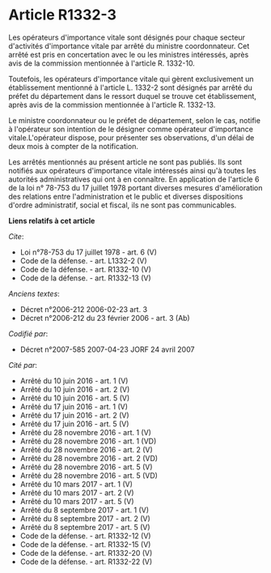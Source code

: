 # Article R1332-3

Les opérateurs d'importance vitale sont désignés pour chaque secteur d'activités d'importance vitale par arrêté du ministre
coordonnateur. Cet arrêté est pris en concertation avec le ou les ministres intéressés, après avis de la commission
mentionnée à l'article R. 1332-10. 

Toutefois, les opérateurs d'importance vitale qui gèrent exclusivement un établissement mentionné à l'article L. 1332-2 sont
désignés par arrêté du préfet du département dans le ressort duquel se trouve cet établissement, après avis de la commission
mentionnée à l'article R. 1332-13. 

Le ministre coordonnateur ou le préfet de département, selon le cas, notifie à l'opérateur son intention de le désigner comme
opérateur d'importance vitale.L'opérateur dispose, pour présenter ses observations, d'un délai de deux mois à compter de la
notification. 

Les arrêtés mentionnés au présent article ne sont pas publiés. Ils sont notifiés aux opérateurs d'importance vitale
intéressés ainsi qu'à toutes les autorités administratives qui ont à en connaître. En application de l'article 6 de la loi n°
78-753 du 17 juillet 1978 portant diverses mesures d'amélioration des relations entre l'administration et le public et
diverses dispositions d'ordre administratif, social et fiscal, ils ne sont pas communicables.

**Liens relatifs à cet article**

_Cite_:

  - Loi n°78-753 du 17 juillet 1978 - art. 6 (V)
  - Code de la défense. - art. L1332-2 (V)
  - Code de la défense. - art. R1332-10 (V)
  - Code de la défense. - art. R1332-13 (V)

_Anciens textes_:

  - Décret n°2006-212 2006-02-23 art. 3
  - Décret n°2006-212 du 23 février 2006 - art. 3 (Ab)

_Codifié par_:

  - Décret n°2007-585 2007-04-23 JORF 24 avril 2007

_Cité par_:

  - Arrêté du 10 juin 2016 - art. 1 (V)
  - Arrêté du 10 juin 2016 - art. 2 (V)
  - Arrêté du 10 juin 2016 - art. 5 (V)
  - Arrêté du 17 juin 2016 - art. 1 (V)
  - Arrêté du 17 juin 2016 - art. 2 (V)
  - Arrêté du 17 juin 2016 - art. 5 (V)
  - Arrêté du 28 novembre 2016 - art. 1 (V)
  - Arrêté du 28 novembre 2016 - art. 1 (VD)
  - Arrêté du 28 novembre 2016 - art. 2 (V)
  - Arrêté du 28 novembre 2016 - art. 2 (VD)
  - Arrêté du 28 novembre 2016 - art. 5 (V)
  - Arrêté du 28 novembre 2016 - art. 5 (VD)
  - Arrêté du 10 mars 2017 - art. 1 (V)
  - Arrêté du 10 mars 2017 - art. 2 (V)
  - Arrêté du 10 mars 2017 - art. 5 (V)
  - Arrêté du 8 septembre 2017 - art. 1 (V)
  - Arrêté du 8 septembre 2017 - art. 2 (V)
  - Arrêté du 8 septembre 2017 - art. 5 (V)
  - Code de la défense. - art. R1332-12 (V)
  - Code de la défense. - art. R1332-15 (V)
  - Code de la défense. - art. R1332-20 (V)
  - Code de la défense. - art. R1332-22 (V)
